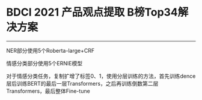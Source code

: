 # BDCI 2021 产品观点提取 B榜Top34解决方案
---
NER部分使用5个Roberta-large+CRF

情感分类部分使用5个ERNIE模型

对于情感分类任务，复制扩增了标签0、1，使用分层训练的方法，首先训练dence层后训练BERT的最后一层Transformers，之后再训练倒数第二层Transformers，最后整体Fine-tune
